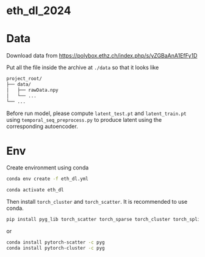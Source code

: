 # eth_dl_2024

# Data 

Download data from https://polybox.ethz.ch/index.php/s/yZGBaAnA1EfFy1D

Put all the file inside the archive at `./data` so that it looks like

```bash
project_root/
├── data/
│   ├── rawData.npy
│   └── ...
└── ...
```

Before run model, please compute `latent_test.pt` and `latent_train.pt` using `temporal_seq_preprocess.py` to produce latent using the corresponding autoencoder.

# Env
Create environment using conda

```bash
conda env create -f eth_dl.yml

conda activate eth_dl
```
Then install `torch_cluster` and `torch_scatter`. It is recommended to use conda.

```bash
pip install pyg_lib torch_scatter torch_sparse torch_cluster torch_spline_conv -f https://data.pyg.org/whl/torch-2.0.0+cu117.html
```
or

```bash
conda install pytorch-scatter -c pyg
conda install pytorch-cluster -c pyg
```
